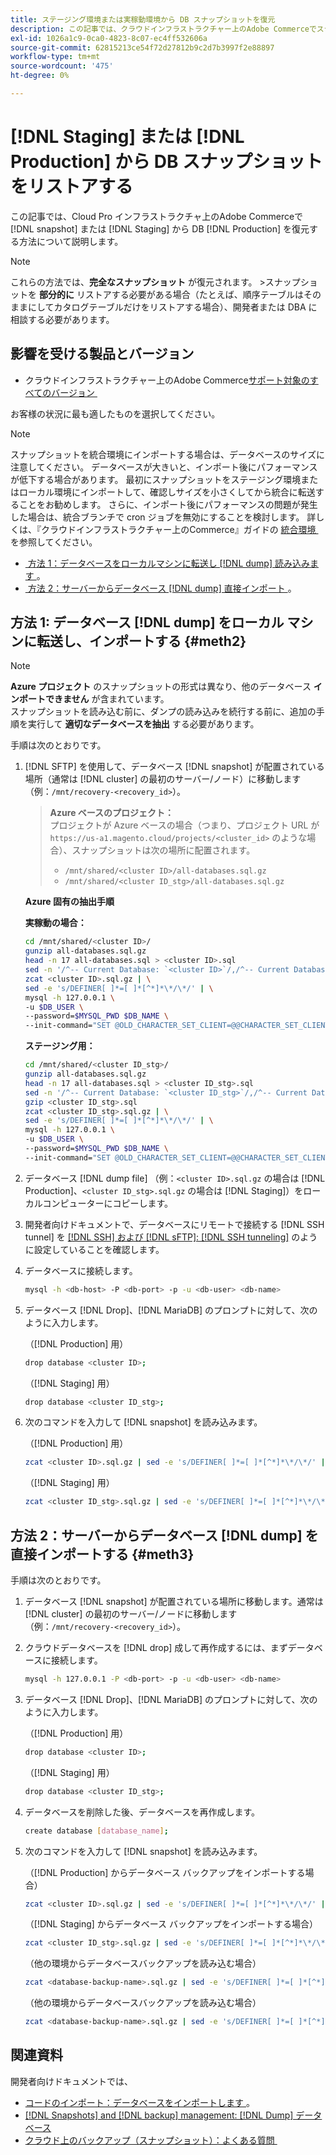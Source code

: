 ```yaml
---
title: ステージング環境または実稼動環境から DB スナップショットを復元
description: この記事では、クラウドインフラストラクチャー上のAdobe Commerceでステージング環境または実稼動環境から DB スナップショットを復元する方法について説明します。
exl-id: 1026a1c9-0ca0-4823-8c07-ec4ff532606a
source-git-commit: 62815213ce54f72d27812b9c2d7b3997f2e88897
workflow-type: tm+mt
source-wordcount: '475'
ht-degree: 0%

---
```


# [!DNL Staging] または [!DNL Production] から DB スナップショットをリストアする

この記事では、Cloud Pro インフラストラクチャ上のAdobe Commerceで [!DNL snapshot] または [!DNL Staging] から DB [!DNL Production] を復元する方法について説明します。


>[!NOTE]
>
>これらの方法では、**完全なスナップショット** が復元されます。
>&#x200B;>スナップショットを **部分的に** リストアする必要がある場合（たとえば、順序テーブルはそのままにしてカタログテーブルだけをリストアする場合）、開発者または DBA に相談する必要があります。


## 影響を受ける製品とバージョン

* クラウドインフラストラクチャー上のAdobe Commerce[&#x200B; サポート対象のすべてのバージョン &#x200B;](https://magento.com/sites/default/files/magento-software-lifecycle-policy.pdf)

お客様の状況に最も適したものを選択してください。

>[!NOTE]
>
> スナップショットを統合環境にインポートする場合は、データベースのサイズに注意してください。 データベースが大きいと、インポート後にパフォーマンスが低下する場合があります。 最初にスナップショットをステージング環境またはローカル環境にインポートして、確認しサイズを小さくしてから統合に転送することをお勧めします。 さらに、インポート後にパフォーマンスの問題が発生した場合は、統合ブランチで cron ジョブを無効にすることを検討します。 詳しくは、『クラウドインフラストラクチャー上のCommerce』ガイドの [&#x200B; 統合環境 &#x200B;](https://experienceleague.adobe.com/ja/docs/commerce-on-cloud/user-guide/architecture/pro-architecture#integration-environment) を参照してください。

* [&#x200B; 方法 1：データベースをローカルマシンに転送し  [!DNL dump]  読み込みます &#x200B;](#meth2)。
* [&#x200B; 方法 2：サーバーからデータベース  [!DNL dump]  直接インポート &#x200B;](#meth3)。

## 方法 1: データベース [!DNL dump] をローカル マシンに転送し、インポートする {#meth2}


>[!NOTE]
>
> **Azure プロジェクト** のスナップショットの形式は異なり、他のデータベース **インポートできません** が含まれています。\
> スナップショットを読み込む前に、ダンプの読み込みを続行する前に、追加の手順を実行して **適切なデータベースを抽出** する必要があります。

手順は次のとおりです。

1. [!DNL SFTP] を使用して、データベース [!DNL snapshot] が配置されている場所（通常は [!DNL cluster] の最初のサーバー/ノード）に移動します（例：`/mnt/recovery-<recovery_id>`）。
   > **Azure ベースのプロジェクト：**\
   > プロジェクトが Azure ベースの場合（つまり、プロジェクト URL が `https://us-a1.magento.cloud/projects/<cluster_id>` のような場合）、スナップショットは次の場所に配置されます。
   > * `/mnt/shared/<cluster ID>/all-databases.sql.gz`
   > * `/mnt/shared/<cluster ID_stg>/all-databases.sql.gz`

   **Azure 固有の抽出手順**

   **実稼動の場合：**

   ```bash
   cd /mnt/shared/<cluster ID>/
   gunzip all-databases.sql.gz 
   head -n 17 all-databases.sql > <cluster ID>.sql 
   sed -n '/^-- Current Database: `<cluster ID>`/,/^-- Current Database: `/p' all-databases.sql >> <cluster ID>.sql gzip <cluster ID>.sql
   zcat <cluster ID>.sql.gz | \
   sed -e 's/DEFINER[ ]*=[ ]*[^*]*\*/\*/' | \
   mysql -h 127.0.0.1 \
   -u $DB_USER \
   --password=$MYSQL_PWD $DB_NAME \
   --init-command="SET @OLD_CHARACTER_SET_CLIENT=@@CHARACTER_SET_CLIENT ;SET @OLD_CHARACTER_SET_RESULTS=@@CHARACTER_SET_RESULTS ;SET @OLD_COLLATION_CONNECTION=@@COLLATION_CONNECTION ;SET NAMES utf8 ;SET @OLD_TIME_ZONE=@@TIME_ZONE ;SET TIME_ZONE='+00:00' ;SET @OLD_UNIQUE_CHECKS=@@UNIQUE_CHECKS, UNIQUE_CHECKS=0 ;SET @OLD_FOREIGN_KEY_CHECKS=@@FOREIGN_KEY_CHECKS, FOREIGN_KEY_CHECKS=0 ;SET @OLD_SQL_MODE=@@SQL_MODE, SQL_MODE='NO_AUTO_VALUE_ON_ZERO' ;SET @OLD_SQL_NOTES=@@SQL_NOTES, SQL_NOTES=0;"
   ```

   **ステージング用：**

   ```bash
   cd /mnt/shared/<cluster ID_stg>/
   gunzip all-databases.sql.gz 
   head -n 17 all-databases.sql > <cluster ID_stg>.sql
   sed -n '/^-- Current Database: `<cluster ID_stg>`/,/^-- Current Database: `/p' all-databases.sql >> <cluster ID_stg>.sql 
   gzip <cluster ID_stg>.sql  
   zcat <cluster ID_stg>.sql.gz | \
   sed -e 's/DEFINER[ ]*=[ ]*[^*]*\*/\*/' | \
   mysql -h 127.0.0.1 \
   -u $DB_USER \
   --password=$MYSQL_PWD $DB_NAME \
   --init-command="SET @OLD_CHARACTER_SET_CLIENT=@@CHARACTER_SET_CLIENT ;SET @OLD_CHARACTER_SET_RESULTS=@@CHARACTER_SET_RESULTS ;SET @OLD_COLLATION_CONNECTION=@@COLLATION_CONNECTION ;SET NAMES utf8 ;SET @OLD_TIME_ZONE=@@TIME_ZONE ;SET TIME_ZONE='+00:00' ;SET @OLD_UNIQUE_CHECKS=@@UNIQUE_CHECKS, UNIQUE_CHECKS=0 ;SET @OLD_FOREIGN_KEY_CHECKS=@@FOREIGN_KEY_CHECKS, FOREIGN_KEY_CHECKS=0 ;SET @OLD_SQL_MODE=@@SQL_MODE, SQL_MODE='NO_AUTO_VALUE_ON_ZERO' ;SET @OLD_SQL_NOTES=@@SQL_NOTES, SQL_NOTES=0;"
   ```

1. データベース [!DNL dump file] （例：`<cluster ID>.sql.gz` の場合は [!DNL Production]、`<cluster ID_stg>.sql.gz` の場合は [!DNL Staging]）をローカルコンピューターにコピーします。
1. 開発者向けドキュメントで、データベースにリモートで接続する [!DNL SSH tunnel] を [[!DNL SSH]  および  [!DNL sFTP]: [!DNL SSH tunneling]](https://experienceleague.adobe.com/ja/docs/commerce-cloud-service/user-guide/develop/secure-connections#env-start-tunn) のように設定していることを確認します。
1. データベースに接続します。

   ```bash
   mysql -h <db-host> -P <db-port> -p -u <db-user> <db-name>
   ```

1. データベース [!DNL Drop]、[!DNL MariaDB] のプロンプトに対して、次のように入力します。

   （[!DNL Production] 用）

   ```bash
   drop database <cluster ID>;
   ```

   （[!DNL Staging] 用）

   ```bash
   drop database <cluster ID_stg>;
   ```

1. 次のコマンドを入力して [!DNL snapshot] を読み込みます。

   （[!DNL Production] 用）

   ```bash
   zcat <cluster ID>.sql.gz | sed -e 's/DEFINER[ ]*=[ ]*[^*]*\*/\*/' | mysql -h 127.0.0.1 -P <db-port> -p -u   <db-user> <db-name>
   ```

   （[!DNL Staging] 用）

   ```bash
   zcat <cluster ID_stg>.sql.gz | sed -e 's/DEFINER[ ]*=[ ]*[^*]*\*/\*/' | mysql -h 127.0.0.1 -P <db-port> -p -u   <db-user> <db-name>
   ```

## 方法 2：サーバーからデータベース [!DNL dump] を直接インポートする {#meth3}

手順は次のとおりです。

1. データベース [!DNL snapshot] が配置されている場所に移動します。通常は [!DNL cluster] の最初のサーバー/ノードに移動します（例：`/mnt/recovery-<recovery_id>`）。
1. クラウドデータベースを [!DNL drop] 成して再作成するには、まずデータベースに接続します。

   ```bash
   mysql -h 127.0.0.1 -P <db-port> -p -u <db-user> <db-name>
   ```

1. データベース [!DNL Drop]、[!DNL MariaDB] のプロンプトに対して、次のように入力します。

   （[!DNL Production] 用）

   ```bash
   drop database <cluster ID>;
   ```

   （[!DNL Staging] 用）

   ```bash
   drop database <cluster ID_stg>;
   ```

1. データベースを削除した後、データベースを再作成します。

   ```bash
   create database [database_name];
   ```

1. 次のコマンドを入力して [!DNL snapshot] を読み込みます。

   （[!DNL Production] からデータベース バックアップをインポートする場合）

   ```bash
   zcat <cluster ID>.sql.gz | sed -e 's/DEFINER[ ]*=[ ]*[^*]*\*/\*/' | mysql -h 127.0.0.1 -p -u <db-user> <db-name>
   ```

   （[!DNL Staging] からデータベース バックアップをインポートする場合）

   ```bash
   zcat <cluster ID_stg>.sql.gz | sed -e 's/DEFINER[ ]*=[ ]*[^*]*\*/\*/' | mysql -h 127.0.0.1 -p -u <db-user> <db-name>
   ```

   （他の環境からデータベースバックアップを読み込む場合）

   ```bash
   zcat <database-backup-name>.sql.gz | sed -e 's/DEFINER[ ]*=[ ]*[^*]*\*/\*/' | mysql -h 127.0.0.1 -p -u <db-user> <db-name>
   ```

   （他の環境からデータベースバックアップを読み込む場合）

   ```bash
   zcat <database-backup-name>.sql.gz | sed -e 's/DEFINER[ ]*=[ ]*[^*]*\*/\*/' | mysql -h 127.0.0.1 -p -u <db-user> <db-name>
   ```

## 関連資料

開発者向けドキュメントでは、

* [&#x200B; コードのインポート：データベースをインポートします &#x200B;](https://experienceleague.adobe.com/ja/docs/commerce-cloud-service/user-guide/develop/deploy/staging-production)。
* [[!DNL Snapshots] and [!DNL backup] management: [!DNL Dump]  データベース &#x200B;](https://experienceleague.adobe.com/ja/docs/commerce-cloud-service/user-guide/develop/storage/snapshots)
* [&#x200B; クラウド上のバックアップ（スナップショット）：よくある質問 &#x200B;](https://experienceleague.adobe.com/ja/docs/commerce-knowledge-base/kb/faq/backup-snapshot-on-cloud-faq)
